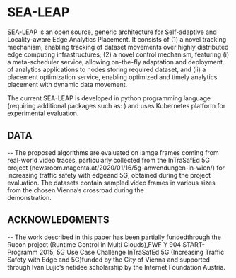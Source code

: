 # SEA-LEAP
SEA-LEAP is an open source, generic architecture for Self-adaptive and Locality-aware Edge Analytics Placement. 
It consists of (1) a novel tracking mechanism, enabling tracking of dataset movements over highly distributed edge computing infrastructures; (2) a novel control mechanism, featuring
(i) a meta-scheduler service, allowing on-the-fly adaptation and deployment of analytics applications to nodes storing required dataset, and (ii) a placement optimization service, 
enabling optimized and timely analytics placement with dynamic data movement.

The current SEA-LEAP is developed in python programming language (requiring additional packages such as: ) and uses Kubernetes platform for experimental evaluation.

## DATA
--
The proposed algorithms are evaluated on iamge frames coming from real-world video traces, particularly collected from the InTraSafEd 5G project (newsroom.magenta.at/2020/01/16/5g-anwendungen-in-wien/) 
for increasing traffic safety with edgeand  5G,  obtained  during  the  project  evaluation. The  datasets contain sampled video frames in various sizes from the chosen Vienna’s crossroad during the  
demonstration.

## ACKNOWLEDGMENTS 
--
The work described in this paper has been partially fundedthrough the Rucon project (Runtime Control in Multi Clouds),FWF Y 904 START-Programm 2015, 5G Use Case Challenge
InTraSafEd 5G (Increasing Traffic Safety with Edge and 5G)funded by the City of Vienna and supported through Ivan Lujic’s netidee scholarship by the Internet Foundation Austria.
